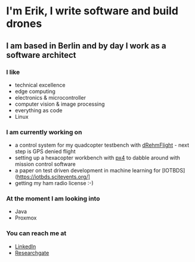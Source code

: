 # I'm Erik, I write software and build drones
## I am based in Berlin and by day I work as a software architect

### I like
- technical excellence
- edge computing
- electronics & microcontroller
- computer vision & image processing
- everything as code
- Linux

### I am currently working on
- a control system for my quadcopter testbench with [dRehmFlight](https://github.com/eriklautenschlaeger/dRehmFlight) - next step is GPS denied flight
- setting up a hexacopter workbench with [px4](https://docs.px4.io/main/en/) to dabble around with mission control software
- a paper on test driven development in machine learning for [IOTBDS](https://iotbds.scitevents.org/]
- getting my ham radio license :-)

### At the moment I am looking into
- Java
- Proxmox

### You can reach me at
- [LinkedIn](https://www.linkedin.com/in/eriklautenschlaeger/)
- [Researchgate](https://www.researchgate.net/profile/Erik-Lautenschlaeger)
